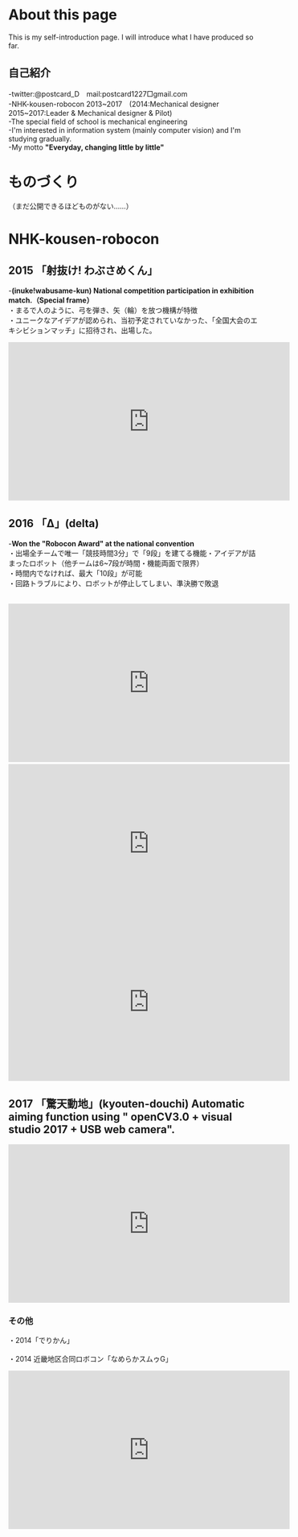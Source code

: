 # About this page

This is my self-introduction page. I will introduce what I have produced so far.

## 自己紹介

-twitter:@postcard_D　mail:postcard1227□gmail.com <br>
-NHK-kousen-robocon 2013~2017　(2014:Mechanical designer 2015~2017:Leader & Mechanical designer & Pilot) <br>
-The special field of school is mechanical engineering <br>
-I'm interested in information system (mainly computer vision) and I'm studying gradually. <br>
-My motto **"Everyday, changing little by little"**

# ものづくり
（まだ公開できるほどものがない……）

# NHK-kousen-robocon
## 2015 「射抜け! わぶさめくん」
-**(inuke!wabusame-kun) National competition participation in exhibition match.（Special frame）** <br>
・まるで人のように、弓を弾き、矢（輪）を放つ機構が特徴 <br>
・ユニークなアイデアが認められ、当初予定されていなかった、「全国大会のエキシビションマッチ」に招待され、出場した。 <br>
<iframe width="560" height="315" src="https://www.youtube.com/embed/lTdnFqRtYRk" frameborder="0" allow="autoplay; encrypted-media" allowfullscreen></iframe> <br>

## 2016 「Δ」(delta) 
-**Won the "Robocon Award" at the national convention** <br>
・出場全チームで唯一「競技時間3分」で「9段」を建てる機能・アイデアが詰まったロボット（他チームは6~7段が時間・機能両面で限界） <br>
・時間内でなければ、最大「10段」が可能 <br>
・回路トラブルにより、ロボットが停止してしまい、準決勝で敗退 <br> <br>
<iframe width="560" height="315" src="https://www.youtube.com/embed/AZon2v-amdA" frameborder="0" allow="autoplay; encrypted-media" allowfullscreen></iframe>　 <br>
<iframe width="560" height="315" src="https://www.youtube.com/embed/-lqfEvXRdB4" frameborder="0" allow="autoplay; encrypted-media" allowfullscreen></iframe> <br>
<iframe width="560" height="315" src="https://www.youtube.com/embed/YIe_nkQ3dNo" frameborder="0" allow="autoplay; encrypted-media" allowfullscreen></iframe> <br>

## 2017 「驚天動地」(kyouten-douchi) Automatic aiming function using " openCV3.0 + visual studio 2017 + USB web camera".

<iframe width="560" height="315" src="https://www.youtube.com/embed/H0PGt3KGWC8" frameborder="0" allow="autoplay; encrypted-media" allowfullscreen></iframe> <br>

### その他
・2014「でりかん」 <br>
 <br>
・2014 近畿地区合同ロボコン「なめらかスムゥG」 <br>
<iframe width="560" height="315" src="https://www.youtube.com/embed/M4YkIKK0T0k" frameborder="0" allow="autoplay; encrypted-media" allowfullscreen></iframe> <br>
